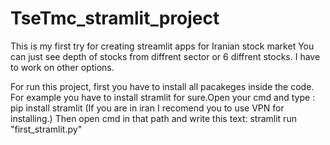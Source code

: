 # TseTmc_stramlit_project
This is my first try for creating streamlit apps for Iranian stock market
You can just see depth of stocks from diffrent sector or 6 diffrent stocks.
I have to work on other options.

For run this project, first you have to install all pacakeges inside the code.
For example you have to install stramlit for sure.Open your cmd and type : pip install stramlit 
(If you are in iran I recomend you to use VPN for installing.)
Then open cmd in that path and write this text: stramlit run "first_stramlit.py"
